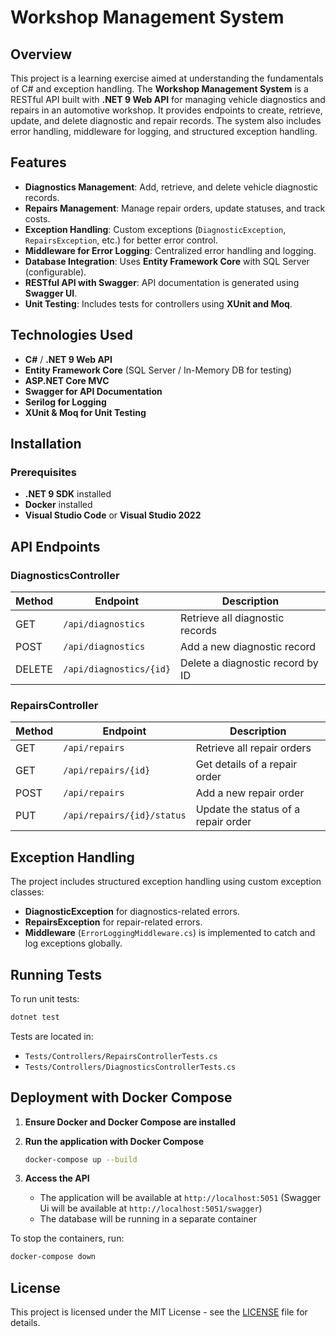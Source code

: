 # Workshop Management System

## Overview

This project is a learning exercise aimed at understanding the fundamentals of C# and exception handling. The **Workshop Management System** is a RESTful API built with **.NET 9 Web API** for managing vehicle diagnostics and repairs in an automotive workshop. It provides endpoints to create, retrieve, update, and delete diagnostic and repair records. The system also includes error handling, middleware for logging, and structured exception handling.

## Features

- **Diagnostics Management**: Add, retrieve, and delete vehicle diagnostic records.
- **Repairs Management**: Manage repair orders, update statuses, and track costs.
- **Exception Handling**: Custom exceptions (`DiagnosticException`, `RepairsException`, etc.) for better error control.
- **Middleware for Error Logging**: Centralized error handling and logging.
- **Database Integration**: Uses **Entity Framework Core** with SQL Server (configurable).
- **RESTful API with Swagger**: API documentation is generated using **Swagger UI**.
- **Unit Testing**: Includes tests for controllers using **XUnit and Moq**.

## Technologies Used

- **C#** / **.NET 9 Web API**
- **Entity Framework Core** (SQL Server / In-Memory DB for testing)
- **ASP.NET Core MVC**
- **Swagger for API Documentation**
- **Serilog for Logging**
- **XUnit & Moq for Unit Testing**

## Installation

### Prerequisites

- **.NET 9 SDK** installed
- **Docker** installed
- **Visual Studio Code** or **Visual Studio 2022**

## API Endpoints

### DiagnosticsController

| Method | Endpoint                | Description                      |
| ------ | ----------------------- | -------------------------------- |
| GET    | `/api/diagnostics`      | Retrieve all diagnostic records  |
| POST   | `/api/diagnostics`      | Add a new diagnostic record      |
| DELETE | `/api/diagnostics/{id}` | Delete a diagnostic record by ID |

### RepairsController

| Method | Endpoint                   | Description                         |
| ------ | -------------------------- | ----------------------------------- |
| GET    | `/api/repairs`             | Retrieve all repair orders          |
| GET    | `/api/repairs/{id}`        | Get details of a repair order       |
| POST   | `/api/repairs`             | Add a new repair order              |
| PUT    | `/api/repairs/{id}/status` | Update the status of a repair order |

## Exception Handling

The project includes structured exception handling using custom exception classes:

- **DiagnosticException** for diagnostics-related errors.
- **RepairsException** for repair-related errors.
- **Middleware** (`ErrorLoggingMiddleware.cs`) is implemented to catch and log exceptions globally.

## Running Tests

To run unit tests:

```sh
dotnet test
```

Tests are located in:

- `Tests/Controllers/RepairsControllerTests.cs`
- `Tests/Controllers/DiagnosticsControllerTests.cs`

## Deployment with Docker Compose

1. **Ensure Docker and Docker Compose are installed**
2. **Run the application with Docker Compose**

   ```sh
   docker-compose up --build
   ```

3. **Access the API**
   - The application will be available at `http://localhost:5051` (Swagger Ui will be available at `http://localhost:5051/swagger`)
   - The database will be running in a separate container

To stop the containers, run:

   ```sh
   docker-compose down
   ```

## License

This project is licensed under the MIT License - see the [LICENSE](LICENSE) file for details.
